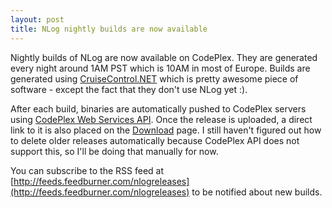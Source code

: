 ```yaml
---
layout: post
title: NLog nightly builds are now available
---
```


Nightly builds of NLog are now available on CodePlex. They are generated every night around 1AM PST which is 10AM in most of Europe. Builds are generated using [CruiseControl.NET](http://ccnetlive.thoughtworks.com/ccnet/doc/CCNET/) which is pretty awesome piece of software - except the fact that they don't use NLog yet :).

After each build, binaries are automatically pushed to CodePlex servers using [CodePlex Web Services API](http://codeplex.codeplex.com/wikipage?title=CodePlexWebServices&referringTitle=CodePlexAPI). Once the release is uploaded, a direct link to it is also placed on the [Download](http://nlog-project.org/download.html) page. I still haven't figured out how to delete older releases automatically because CodePlex API does not support this, so I'll be doing that manually for now.

You can subscribe to the RSS feed at [http://feeds.feedburner.com/nlogreleases](http://feeds.feedburner.com/nlogreleases) to be notified about new builds.